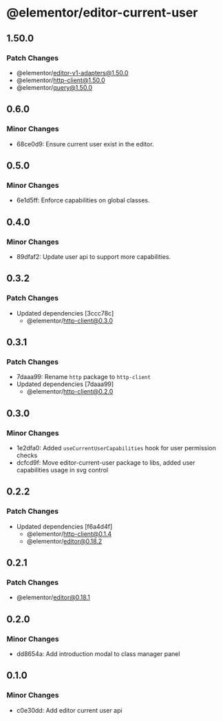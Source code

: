 # @elementor/editor-current-user

## 1.50.0

### Patch Changes

- @elementor/editor-v1-adapters@1.50.0
- @elementor/http-client@1.50.0
- @elementor/query@1.50.0

## 0.6.0

### Minor Changes

- 68ce0d9: Ensure current user exist in the editor.

## 0.5.0

### Minor Changes

- 6e1d5ff: Enforce capabilities on global classes.

## 0.4.0

### Minor Changes

- 89dfaf2: Update user api to support more capabilities.

## 0.3.2

### Patch Changes

- Updated dependencies [3ccc78c]
  - @elementor/http-client@0.3.0

## 0.3.1

### Patch Changes

- 7daaa99: Rename `http` package to `http-client`
- Updated dependencies [7daaa99]
  - @elementor/http-client@0.2.0

## 0.3.0

### Minor Changes

- 1e2dfa0: Added `useCurrentUserCapabilities` hook for user permission checks
- dcfcd9f: Move editor-current-user package to libs, added user capabilities usage in svg control

## 0.2.2

### Patch Changes

- Updated dependencies [f6a4d4f]
  - @elementor/http-client@0.1.4
  - @elementor/editor@0.18.2

## 0.2.1

### Patch Changes

- @elementor/editor@0.18.1

## 0.2.0

### Minor Changes

- dd8654a: Add introduction modal to class manager panel

## 0.1.0

### Minor Changes

- c0e30dd: Add editor current user api
